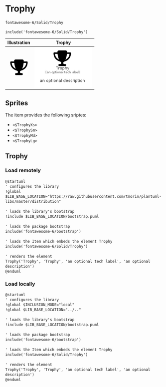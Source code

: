 # Trophy


```text
fontawesome-6/Solid/Trophy
```

```text
include('fontawesome-6/Solid/Trophy')
```



| Illustration | Trophy |
| :---: | :---: |
| ![illustration for Illustration](../../fontawesome-6/Solid/Trophy.png) | ![illustration for Trophy](../../fontawesome-6/Solid/Trophy.Local.png) |



## Sprites
The item provides the following sriptes:

- `<$TrophyXs>`
- `<$TrophySm>`
- `<$TrophyMd>`
- `<$TrophyLg>`





## Trophy

### Load remotely
```plantuml
@startuml
' configures the library
!global $LIB_BASE_LOCATION="https://raw.githubusercontent.com/tmorin/plantuml-libs/master/distribution"

' loads the library's bootstrap
!include $LIB_BASE_LOCATION/bootstrap.puml

' loads the package bootstrap
include('fontawesome-6/bootstrap')

' loads the Item which embeds the element Trophy
include('fontawesome-6/Solid/Trophy')

' renders the element
Trophy('Trophy', 'Trophy', 'an optional tech label', 'an optional description')
@enduml
```

### Load locally
```plantuml
@startuml
' configures the library
!global $INCLUSION_MODE="local"
!global $LIB_BASE_LOCATION="../.."

' loads the library's bootstrap
!include $LIB_BASE_LOCATION/bootstrap.puml

' loads the package bootstrap
include('fontawesome-6/bootstrap')

' loads the Item which embeds the element Trophy
include('fontawesome-6/Solid/Trophy')

' renders the element
Trophy('Trophy', 'Trophy', 'an optional tech label', 'an optional description')
@enduml
```

